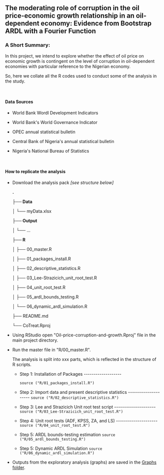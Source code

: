## The moderating role of corruption in the oil price-economic growth relationship in an oil-dependent economy: Evidence from Bootstrap ARDL with a Fourier Function

### A Short Summary:
In this project, we intend to explore whether the effect of oil price on economic growth is contingent on the level of corruption in oil-dependent economies with particular reference to the Nigerian economy. 

So, here we collate all the R codes used to conduct some of the analysis in the study.  

&nbsp;

#### **Data Sources**

  - World Bank Wordl Development Indicators
  
  - World Bank's World Governance Indicator 
  
  - OPEC annual statistical bulletin
  
  - Central Bank of Nigeria's annual statistical bulletin
  
  - Nigeria's National Bureau of Statistics
  
  &nbsp;


#### **How to replicate the analysis**

-   Download the analysis pack *[see structure below]*

    **.**

    **├── Data**
    
    │ └── myData.xlsx
    


    **├── Output**

    │ └── ...

    **├── R**

    │ ├── 00_master.R

    │ ├── 01_packages_install.R

    │ ├── 02_descriptive_statistics.R

    │ ├── 03_Lee-Strazicich_unit_root_test.R

    │ ├── 04_unit_root_test.R

    │ ├── 05_ardl_bounds_testing.R
    
    │ └── 06_dynamic_ardl_simulation.R


    ├── README.md

    └── CoTreat.Rproj

-   Using RStudio open "Oil-price-corruption-and-growth.Rproj" file in the main project directory.

-   Run the master file in "R/00_master.R".

    The analysis is split into xxx parts, which is reflected in the structure of R scripts.

    -   Step 1: Installation of Packages -------------------

        `source ("R/01_packages_install.R")`

    -   Step 2: Import data and present descriptive statistics ---------------------
       `source ("R/02_descriptive_statistics.R")`

    -   Step 3: Lee and Strazicich Unit root test script ---------------------
        `source ("R/03_Lee-Strazicich_unit_root_test.R")`

    -   Step 4: Unit root tests (ADF, KPSS, ZA, and LS) ---------------------
        `source ("R/04_unit_root_test.R")`

    -   Step 5: ARDL bounds-testing estimation
        `source ("R/05_ardl_bounds_testing.R")`

    -   Step 5: Dynamic ARDL Simulation
        `source ("R/06_dynamic_ardl_simulation.R")`



-   Outputs from the exploratory analysis (graphs) are saved in the [Graphs folder](Graphs/).

&nbsp;
